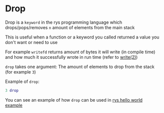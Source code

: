 # Drop

Drop is a `keyword` in the rys programming language
which drops/pops/removes `n` amount of elements
from the main stack

This is useful when a function or a keyword
you called returned a value you don't want or need to
use

For example `writefd` returns amount of bytes
it will write (in compile time) and how much it successfully wrote
in run time (refer to [write(2)](https://man7.org/linux/man-pages/man2/write.2.html))

`drop` takes one argument: The amount of elements to drop from the stack (for example `3`)

Example of `drop`:

```lua
3 drop
```

You can see an example of how `drop` can be used in [rys hello world example](/examples/hello_world.rys)
